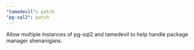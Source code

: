 ```yaml
---
"tamedevil": patch
"pg-sql2": patch
---
```


Allow multiple instances of pg-sql2 and tamedevil to help handle package manager
shenanigans.
